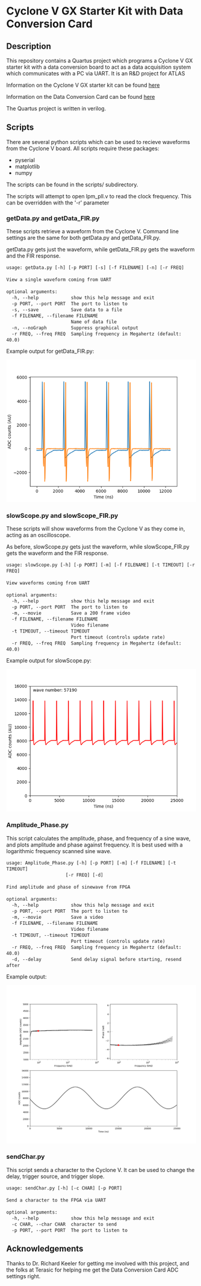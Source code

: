 # Cyclone V GX Starter Kit with Data Conversion Card

## Description

This repository contains a Quartus project which programs a Cyclone V GX starter kit with a data conversion board to act as a data acquisition system which communicates with a PC via UART. It is an R&D project for ATLAS

Information on the Cyclone V GX starter kit can be found [here](https://www.altera.com/solutions/partners/partner-profile/terasic-inc-/board/cyclone-v-gx-starter-kit.html)

Information on the Data Conversion Card can be found [here](https://www.terasic.com.tw/cgi-bin/page/archive.pl?Language=English&No=360)

The Quartus project is written in verilog.

## Scripts

There are several python scripts which can be used to recieve waveforms from the Cyclone V board. All scripts require these packages:

* pyserial
* matplotlib
* numpy

The scripts can be found in the scripts/ subdirectory.

The scripts will attempt to open lpm_pll.v to read the clock frequency. This can be overridden with the '-r' parameter

### getData.py and getData_FIR.py

These scripts retrieve a waveform from the Cyclone V. Command line settings are the same for both getData.py and getData_FIR.py.

getData.py gets just the waveform, while getData_FIR.py gets the waveform and the FIR response.

    usage: getData.py [-h] [-p PORT] [-s] [-f FILENAME] [-n] [-r FREQ]

    View a single waveform coming from UART

    optional arguments:
      -h, --help            show this help message and exit
      -p PORT, --port PORT  The port to listen to
      -s, --save            Save data to a file
      -f FILENAME, --filename FILENAME
                            Name of data file
      -n, --noGraph         Suppress graphical output
      -r FREQ, --freq FREQ  Sampling frequency in Megahertz (default: 40.0)



Example output for getData_FIR.py:

![alt text](img/getData_FIR.png "getData.py example")

### slowScope.py and slowScope_FIR.py

These scripts will show waveforms from the Cyclone V as they come in, acting as an oscilloscope.

As before, slowScope.py gets just the waveform, while slowScope_FIR.py gets the waveform and the FIR response.


    usage: slowScope.py [-h] [-p PORT] [-m] [-f FILENAME] [-t TIMEOUT] [-r FREQ]

    View waveforms coming from UART

    optional arguments:
      -h, --help            show this help message and exit
      -p PORT, --port PORT  The port to listen to
      -m, --movie           Save a 200 frame video
      -f FILENAME, --filename FILENAME
                            Video filename
      -t TIMEOUT, --timeout TIMEOUT
                            Port timeout (controls update rate)
      -r FREQ, --freq FREQ  Sampling frequency in Megahertz (default: 40.0)


Example output for slowScope.py:

![alt text](img/slowScope.png "slowScope.py example")

### Amplitude_Phase.py

This script calculates the amplitude, phase, and frequency of a sine wave, and plots amplitude and phase against frequency. It is best used with a logarithmic frequency scanned sine wave.

    usage: Amplitude_Phase.py [-h] [-p PORT] [-m] [-f FILENAME] [-t TIMEOUT]
                          [-r FREQ] [-d]

    Find amplitude and phase of sinewave from FPGA

    optional arguments:
      -h, --help            show this help message and exit
      -p PORT, --port PORT  The port to listen to
      -m, --movie           Save a video
      -f FILENAME, --filename FILENAME
                            Video filename
      -t TIMEOUT, --timeout TIMEOUT
                            Port timeout (controls update rate)
      -r FREQ, --freq FREQ  Sampling frequency in Megahertz (default: 40.0)
      -d, --delay           Send delay signal before starting, resend after


Example output:

![alt text](img/AmplitudePhaseResponse.png "Amplitude_phase.py example")


### sendChar.py

This script sends a character to the Cyclone V. It can be used to change the delay, trigger source, and trigger slope.

    usage: sendChar.py [-h] [-c CHAR] [-p PORT]

    Send a character to the FPGA via UART

    optional arguments:
      -h, --help            show this help message and exit
      -c CHAR, --char CHAR  character to send
      -p PORT, --port PORT  The port to listen to



## Acknowledgements

Thanks to Dr. Richard Keeler for getting me involved with this project, and the folks at Terasic for helping me get the Data Conversion Card ADC settings right. 
